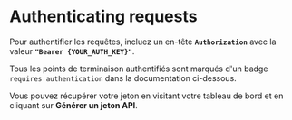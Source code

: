 # Authenticating requests

Pour authentifier les requêtes, incluez un en-tête **`Authorization`** avec la valeur **`"Bearer {YOUR_AUTH_KEY}"`**.

Tous les points de terminaison authentifiés sont marqués d'un badge `requires authentication` dans la documentation ci-dessous.

Vous pouvez récupérer votre jeton en visitant votre tableau de bord et en cliquant sur <b>Générer un jeton API</b>.
